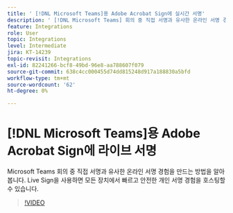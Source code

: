 ```yaml
---
title: ' [!DNL Microsoft Teams]용 Adobe Acrobat Sign에 실시간 서명'
description: ' [!DNL Microsoft Teams] 회의 중 직접 서명과 유사한 온라인 서명 경험을 만드는 방법을 알아봅니다.'
feature: Integrations
role: User
topic: Integrations
level: Intermediate
jira: KT-14239
topic-revisit: Integrations
exl-id: 82241266-bcf8-49bd-96e8-aa788607f079
source-git-commit: 638c4cc000455d74dd815248d917a188830a5bfd
workflow-type: tm+mt
source-wordcount: '62'
ht-degree: 0%

---
```


# [!DNL Microsoft Teams]용 Adobe Acrobat Sign에 라이브 서명

Microsoft Teams 회의 중 직접 서명과 유사한 온라인 서명 경험을 만드는 방법을 알아봅니다. Live Sign을 사용하면 모든 장치에서 빠르고 안전한 개인 서명 경험을 호스팅할 수 있습니다.

>[!VIDEO](https://video.tv.adobe.com/v/3445947?quality=12&learn=on&hidetitle=true&captions=kor)
